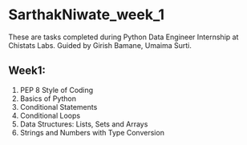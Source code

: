 # SarthakNiwate_week_1
These are tasks completed during Python Data Engineer Internship at Chistats Labs. Guided by Girish Bamane, Umaima Surti.

## Week1: 
1. PEP 8 Style of Coding
2. Basics of Python
3. Conditional Statements
4. Conditional Loops
5. Data Structures: Lists, Sets and Arrays
6. Strings and Numbers with Type Conversion
